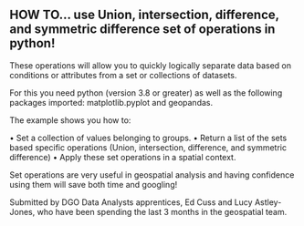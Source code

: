 ## HOW TO… use Union, intersection, difference, and symmetric difference set of operations in python!

These operations will allow you to quickly logically separate data based on conditions or attributes from a set or collections of datasets.

For this you need python (version 3.8 or greater) as well as the following packages imported: matplotlib.pyplot and geopandas.

The example shows you how to:

•	Set a collection of values belonging to groups.
•	Return a list of the sets based specific operations (Union, intersection, difference, and symmetric difference)
•	Apply these set operations in a spatial context. 

Set operations are very useful in geospatial analysis and having confidence using them will save both time and googling!

Submitted by DGO Data Analysts apprentices, Ed Cuss and Lucy Astley-Jones, who have been spending the last 3 months in the geospatial team.
